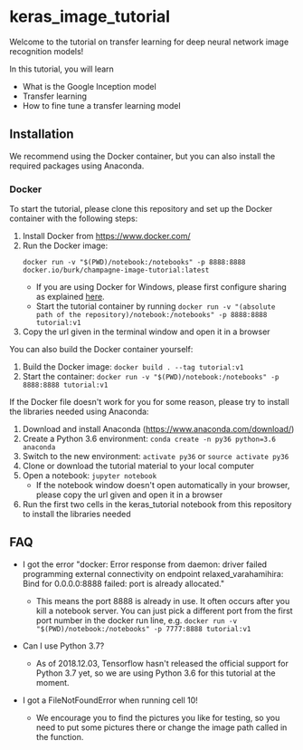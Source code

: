 # keras_image_tutorial

Welcome to the tutorial on transfer learning for deep neural network image recognition models!

In this tutorial, you will learn
* What is the Google Inception model
* Transfer learning
* How to fine tune a transfer learning model

## Installation

We recommend using the Docker container, but you can also install the required
packages using Anaconda.

### Docker

To start the tutorial, please clone this repository and set up the Docker container with the following steps:

 1. Install Docker from https://www.docker.com/
 1. Run the Docker image:
    ```
    docker run -v "$(PWD)/notebook:/notebooks" -p 8888:8888 docker.io/burk/champagne-image-tutorial:latest
    ``` 
    * If you are using Docker for Windows, please first configure sharing as
      explained [here](https://blogs.msdn.microsoft.com/stevelasker/2016/06/14/configuring-docker-for-windows-volumes/).
    * Start the tutorial container by running `docker run -v "(absolute path of the repository)/notebook:/notebooks" -p 8888:8888 tutorial:v1`
 1. Copy the url given in the terminal window and open it in a browser

You can also build the Docker container yourself:
 1. Build the Docker image: `docker build . --tag tutorial:v1`
 1. Start the container: `docker run -v "$(PWD)/notebook:/notebooks" -p 8888:8888 tutorial:v1`

If the Docker file doesn't work for you for some reason, please try to install the libraries needed using Anaconda:
 1. Download and install Anaconda (https://www.anaconda.com/download/)
 1. Create a Python 3.6 environment: `conda create -n py36 python=3.6 anaconda`
 1. Switch to the new environment: `activate py36` or `source activate py36`
 1. Clone or download the tutorial material to your local computer
 1. Open a notebook: `jupyter notebook`
    * If the notebook window doesn't open automatically in your browser, please copy the url given and open it in a browser
 1. Run the first two cells in the keras_tutorial notebook from this repository to install the libraries needed

## FAQ

* I got the error "docker: Error response from daemon: driver failed programming external connectivity on endpoint relaxed_varahamihira: Bind for 0.0.0.0:8888 failed: port is already allocated."
    * This means the port 8888 is already in use. It often occurs after you kill a notebook server. You can just pick a different port from the first port number in the docker run line, e.g. `docker run -v "$(PWD)/notebook:/notebooks" -p 7777:8888 tutorial:v1`

* Can I use Python 3.7?
    * As of 2018.12.03, Tensorflow hasn't released the official support for Python 3.7 yet, so we are using Python 3.6 for this tutorial at the moment.

* I got a FileNotFoundError when running cell 10!
    * We encourage you to find the pictures you like for testing, so you need to put some pictures there or change the image path called in the function.

 
